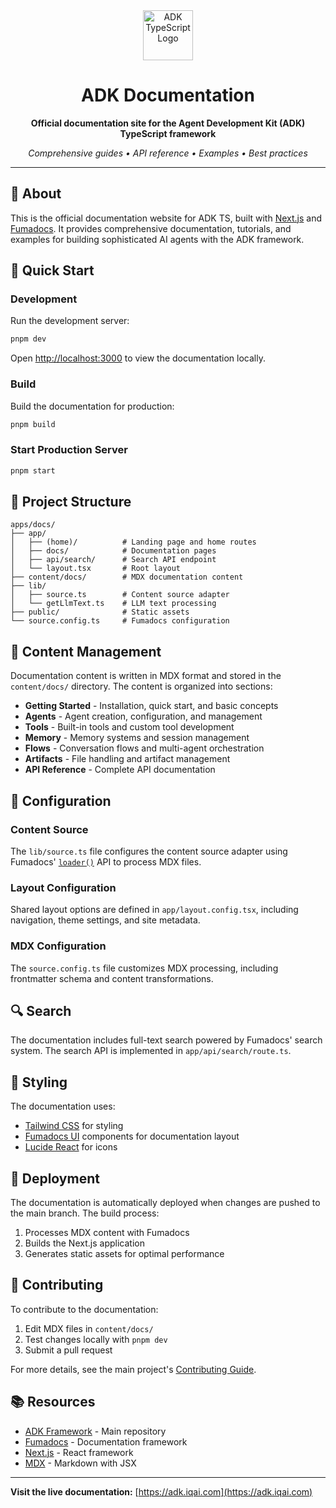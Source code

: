 <div align="center">

<img src="https://files.catbox.moe/vumztw.png" alt="ADK TypeScript Logo" width="80" />

<br/>

# ADK Documentation

**Official documentation site for the Agent Development Kit (ADK) TypeScript framework**

*Comprehensive guides • API reference • Examples • Best practices*

---

</div>

## 📖 About

This is the official documentation website for ADK TS, built with [Next.js](https://nextjs.org) and [Fumadocs](https://fumadocs.dev). It provides comprehensive documentation, tutorials, and examples for building sophisticated AI agents with the ADK framework.

## 🚀 Quick Start

### Development

Run the development server:

```bash
pnpm dev
```

Open [http://localhost:3000](http://localhost:3000) to view the documentation locally.

### Build

Build the documentation for production:

```bash
pnpm build
```

### Start Production Server

```bash
pnpm start
```

## 📁 Project Structure

```
apps/docs/
├── app/
│   ├── (home)/          # Landing page and home routes
│   ├── docs/            # Documentation pages
│   ├── api/search/      # Search API endpoint
│   └── layout.tsx       # Root layout
├── content/docs/        # MDX documentation content
├── lib/
│   ├── source.ts        # Content source adapter
│   └── getLlmText.ts    # LLM text processing
├── public/              # Static assets
└── source.config.ts     # Fumadocs configuration
```

## 📝 Content Management

Documentation content is written in MDX format and stored in the `content/docs/` directory. The content is organized into sections:

- **Getting Started** - Installation, quick start, and basic concepts
- **Agents** - Agent creation, configuration, and management
- **Tools** - Built-in tools and custom tool development
- **Memory** - Memory systems and session management
- **Flows** - Conversation flows and multi-agent orchestration
- **Artifacts** - File handling and artifact management
- **API Reference** - Complete API documentation

## 🔧 Configuration

### Content Source

The `lib/source.ts` file configures the content source adapter using Fumadocs' [`loader()`](https://fumadocs.dev/docs/headless/source-api) API to process MDX files.

### Layout Configuration

Shared layout options are defined in `app/layout.config.tsx`, including navigation, theme settings, and site metadata.

### MDX Configuration

The `source.config.ts` file customizes MDX processing, including frontmatter schema and content transformations.

## 🔍 Search

The documentation includes full-text search powered by Fumadocs' search system. The search API is implemented in `app/api/search/route.ts`.

## 🎨 Styling

The documentation uses:
- [Tailwind CSS](https://tailwindcss.com) for styling
- [Fumadocs UI](https://fumadocs.dev) components for documentation layout
- [Lucide React](https://lucide.dev) for icons

## 🚀 Deployment

The documentation is automatically deployed when changes are pushed to the main branch. The build process:

1. Processes MDX content with Fumadocs
2. Builds the Next.js application
3. Generates static assets for optimal performance

## 🤝 Contributing

To contribute to the documentation:

1. Edit MDX files in `content/docs/`
2. Test changes locally with `pnpm dev`
3. Submit a pull request

For more details, see the main project's [Contributing Guide](../../CONTRIBUTION.md).

## 📚 Resources

- [ADK Framework](https://github.com/IQAIcom/adk-ts) - Main repository
- [Fumadocs](https://fumadocs.dev) - Documentation framework
- [Next.js](https://nextjs.org) - React framework
- [MDX](https://mdxjs.com) - Markdown with JSX

---

**Visit the live documentation:** [https://adk.iqai.com](https://adk.iqai.com)
